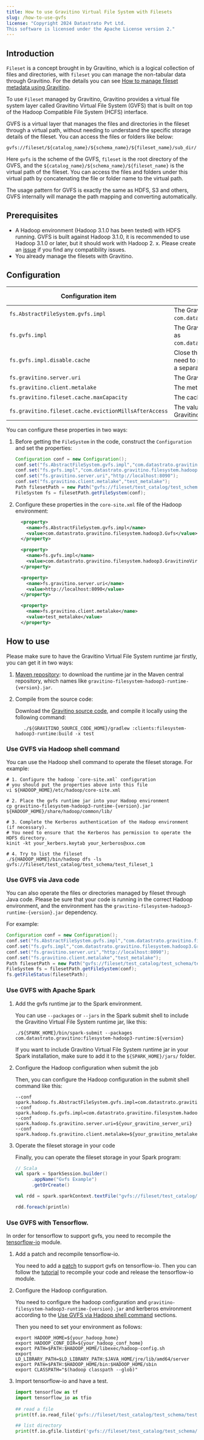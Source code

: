 ```yaml
---
title: How to use Gravitino Virtual File System with Filesets
slug: /how-to-use-gvfs
license: "Copyright 2024 Datastrato Pvt Ltd.
This software is licensed under the Apache License version 2."
---
```


## Introduction

`Fileset` is a concept brought in by Gravitino, which is a logical collection of files and
directories, with `fileset` you can manage the non-tabular data through Gravitino. For the
details you can see [How to manage fileset metadata using Gravitino](./manage-fileset-metadata-using-gravitino.md).

To use `Fileset` managed by Gravitino, Gravitino provides a virtual file system layer called
Gravitino Virtual File System (GVFS) that is built on top of the Hadoop Compatible File System
(HCFS) interface.

GVFS is a virtual layer that manages the files and directories in the fileset through a virtual
path, without needing to understand the specific storage details of the fileset. You can access
the files or folders like below:

```text
gvfs://fileset/${catalog_name}/${schema_name}/${fileset_name}/sub_dir/
```

Here `gvfs` is the scheme of the GVFS, `fileset` is the root directory of the GVFS, and the
`${catalog_name}/${schema_name}/${fileset_name}` is the virtual path of the fileset. You can
access the files and folders under this virtual path by concatenating the file or folder name to
the virtual path.

The usage pattern for GVFS is exactly the same as HDFS, S3 and others, GVFS internally will manage
the path mapping and converting automatically.

## Prerequisites

+ A Hadoop environment (Hadoop 3.1.0 has been tested) with HDFS running. GVFS is built against
  Hadoop 3.1.0, it is recommended to use Hadoop 3.1.0 or later, but it should work with Hadoop 2.
  x. Please create an [issue](https://www.github.com/datastrato/gravitino/issues) if you find any
  compatibility issues.
+ You already manage the filesets with Gravitino.

## Configuration

| Configuration item                                    | Description                                                                                                                                                                                       | Default value | Required | Since version |
|-------------------------------------------------------|---------------------------------------------------------------------------------------------------------------------------------------------------------------------------------------------------|---------------|----------|---------------|
| `fs.AbstractFileSystem.gvfs.impl`                     | The Gravitino Virtual File System abstract class. Please configure it as `com.datastrato.gravitino.filesystem.hadoop3.Gvfs`.                                                                      | (none)        | Yes      | 0.5.0         |
| `fs.gvfs.impl`                                        | The Gravitino Virtual File System implementation class. Please configure it as `com.datastrato.gravitino.filesystem.hadoop3.GravitinoVirtualFileSystem`.                                          | (none)        | Yes      | 0.5.0         |
| `fs.gvfs.impl.disable.cache`                          | Close the Gravitino Virtual File System cache in Hadoop environment. If you need to proxy multi-user operations, please set this value to `true` and create a separate File System for each user. | `false`       | No       | 0.5.0         |
| `fs.gravitino.server.uri`                             | The Gravitino server uri which gvfs needs to load the fileset meta.                                                                                                                               | (none)        | Yes      | 0.5.0         |
| `fs.gravitino.client.metalake`                        | The metalake which fileset belongs.                                                                                                                                                               | (none)        | Yes      | 0.5.0         |
| `fs.gravitino.fileset.cache.maxCapacity`              | The cache capacity in the Gravitino Virtual File System.                                                                                                                                          | `20`          | No       | 0.5.0         |
| `fs.gravitino.fileset.cache.evictionMillsAfterAccess` | The value of time that the cache evicts the element after access in the Gravitino Virtual File System. The value is in `milliseconds`.                                                            | `300000`      | No       | 0.5.0         |

You can configure these properties in two ways:

1. Before getting the `FileSystem` in the code, construct the `Configuration` and set the properties:

    ```java
    Configuration conf = new Configuration();
    conf.set("fs.AbstractFileSystem.gvfs.impl","com.datastrato.gravitino.filesystem.hadoop3.Gvfs");
    conf.set("fs.gvfs.impl","com.datastrato.gravitino.filesystem.hadoop3.GravitinoVirtualFileSystem");
    conf.set("fs.gravitino.server.uri","http://localhost:8090");
    conf.set("fs.gravitino.client.metalake","test_metalake");
    Path filesetPath = new Path("gvfs://fileset/test_catalog/test_schema/test_fileset_1");
    FileSystem fs = filesetPath.getFileSystem(conf);
    ```

2. Configure these properties in the `core-site.xml` file of the Hadoop environment:

    ```xml
      <property>
        <name>fs.AbstractFileSystem.gvfs.impl</name>
        <value>com.datastrato.gravitino.filesystem.hadoop3.Gvfs</value>
      </property>

      <property>
        <name>fs.gvfs.impl</name>
        <value>com.datastrato.gravitino.filesystem.hadoop3.GravitinoVirtualFileSystem</value>
      </property>

      <property>
        <name>fs.gravitino.server.uri</name>
        <value>http://localhost:8090</value>
      </property>

      <property>
        <name>fs.gravitino.client.metalake</name>
        <value>test_metalake</value>
      </property>
    ```

## How to use

Please make sure to have the Gravitino Virtual File System runtime jar firstly, you can get it in
two ways:

1. [Maven repository](https://mvnrepository.com/): to download the runtime jar in the Maven central
   repository, which names like `gravitino-filesystem-hadoop3-runtime-{version}.jar`.
2. Compile from the source code:

   Download the [Gravitino source code](https://github.com/datastrato/gravitino), and compile it
   locally using the following command:

    ```shell
       ./${GRAVITINO_SOURCE_CODE_HOME}/gradlew :clients:filesystem-hadoop3-runtime:build -x test
    ```

### Use GVFS via Hadoop shell command

You can use the Hadoop shell command to operate the fileset storage. For example:

```shell
# 1. Configure the hadoop `core-site.xml` configuration
# you should put the properties above into this file
vi ${HADOOP_HOME}/etc/hadoop/core-site.xml

# 2. Place the gvfs runtime jar into your Hadoop environment
cp gravitino-filesystem-hadoop3-runtime-{version}.jar ${HADOOP_HOME}/share/hadoop/common/lib/

# 3. Complete the Kerberos authentication of the Hadoop environment (if necessary).
# You need to ensure that the Kerberos has permission to operate the HDFS directory.
kinit -kt your_kerbers.keytab your_kerberos@xxx.com

# 4. Try to list the fileset
./${HADOOP_HOME}/bin/hadoop dfs -ls gvfs://fileset/test_catalog/test_schema/test_fileset_1
```

### Use GVFS via Java code

You can also operate the files or directories managed by fileset through Java code.
Please be sure that your code is running in the correct Hadoop environment, and the environment
has the `gravitino-filesystem-hadoop3-runtime-{version}.jar` dependency.

For example:

```java
Configuration conf = new Configuration();
conf.set("fs.AbstractFileSystem.gvfs.impl","com.datastrato.gravitino.filesystem.hadoop3.Gvfs");
conf.set("fs.gvfs.impl","com.datastrato.gravitino.filesystem.hadoop3.GravitinoVirtualFileSystem");
conf.set("fs.gravitino.server.uri","http://localhost:8090");
conf.set("fs.gravitino.client.metalake","test_metalake");
Path filesetPath = new Path("gvfs://fileset/test_catalog/test_schema/test_fileset_1");
FileSystem fs = filesetPath.getFileSystem(conf);
fs.getFileStatus(filesetPath);
```

### Use GVFS with Apache Spark

1. Add the gvfs runtime jar to the Spark environment.

    You can use `--packages` or `--jars` in the Spark submit shell to include the Gravitino Virtual
    File System runtime jar, like this:

    ```shell
    ./${SPARK_HOME}/bin/spark-submit --packages com.datastrato.gravitino:filesystem-hadoop3-runtime:${version}
    ```

    If you want to include Gravitino Virtual File System runtime jar in your Spark installation,
    make sure to add it to the `${SPARK_HOME}/jars/` folder.

2. Configure the Hadoop configuration when submit the job

    Then, you can configure the Hadoop configuration in the submit shell command like this:

    ```shell
    --conf spark.hadoop.fs.AbstractFileSystem.gvfs.impl=com.datastrato.gravitino.filesystem.hadoop3.Gvfs
    --conf spark.hadoop.fs.gvfs.impl=com.datastrato.gravitino.filesystem.hadoop3.GravitinoVirtualFileSystem
    --conf spark.hadoop.fs.gravitino.server.uri=${your_gravitino_server_uri}
    --conf spark.hadoop.fs.gravitino.client.metalake=${your_gravitino_metalake}
    ```

3. Operate the fileset storage in your code

    Finally, you can operate the fileset storage in your Spark program:

    ```scala
    // Scala
    val spark = SparkSession.builder()
          .appName("Gvfs Example")
          .getOrCreate()

    val rdd = spark.sparkContext.textFile("gvfs://fileset/test_catalog/test_schema/test_fileset_1")

    rdd.foreach(println)
    ```


### Use GVFS with Tensorflow.

In order for tensorflow to support gvfs, you need to recompile the [tensorflow-io](https://github.com/tensorflow/io) module.

1. Add a patch and recompile tensorflow-io.

    You need to add a [patch](https://github.com/tensorflow/io/pull/1970) to support gvfs on tensorflow-io. 
    Then you can follow the [tutorial](https://github.com/tensorflow/io/blob/master/docs/development.md) to recompile your code and release the tensorflow-io module.

2. Configure the Hadoop configuration.

   You need to configure the hadoop configuration and `gravitino-filesystem-hadoop3-runtime-{version}.jar` 
   and kerberos environment according to the [Use GVFS via Hadoop shell command](#use-gvfs-via-hadoop-shell-command) sections. 

   Then you need to set your environment as follows:

    ``` shell
   export HADOOP_HOME=${your_hadoop_home}
   export HADOOP_CONF_DIR=${your_hadoop_conf_home}
   export PATH=$PATH:$HADOOP_HOME/libexec/hadoop-config.sh
   export LD_LIBRARY_PATH=$LD_LIBRARY_PATH:$JAVA_HOME/jre/lib/amd64/server
   export PATH=$PATH:$HADOOP_HOME/bin:$HADOOP_HOME/sbin
   export CLASSPATH="$(hadoop classpath --glob)"
    ```
   
3. Import tensorflow-io and have a test.

   ```python
   import tensorflow as tf
   import tensorflow_io as tfio
 
   ## read a file
   print(tf.io.read_file('gvfs://fileset/test_catalog/test_schema/test_fileset_1/test.txt'))
   
   ## list directory
   print(tf.io.gfile.listdir('gvfs://fileset/test_catalog/test_schema/test_fileset_1/'))
   ```
    